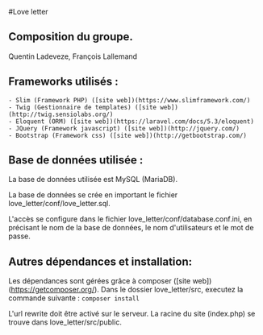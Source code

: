#Love letter

## Composition du groupe.
Quentin Ladeveze, François Lallemand

## Frameworks utilisés :
	- Slim (Framework PHP) ([site web])(https://www.slimframework.com/)
	- Twig (Gestionnaire de templates) ([site web])(http://twig.sensiolabs.org/)
	- Eloquent (ORM) ([site web])(https://laravel.com/docs/5.3/eloquent)
	- JQuery (Framework javascript) ([site web])(http://jquery.com/)
	- Bootstrap (Framework css) ([site web])(http://getbootstrap.com/)

## Base de données utilisée :
La base de données utilisée est MySQL (MariaDB).

La base de données se crée en important le fichier love_letter/conf/love_letter.sql.

L'accès se configure dans le fichier love_letter/conf/database.conf.ini, en précisant le nom de la base de données, le nom d'utilisateurs et le mot de passe.

## Autres dépendances et installation:
Les dépendances sont gérées grâce à composer ([site web])(https://getcomposer.org/).
Dans le dossier love_letter/src, executez la commande suivante :
  	`composer install`

L'url rewrite doit être activé sur le serveur. La racine du site (index.php) se trouve dans love_letter/src/public.
